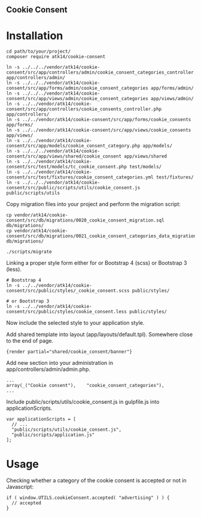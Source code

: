 Cookie Consent
--------------

Installation
============

    cd path/to/your/project/
    composer require atk14/cookie-consent

    ln -s ../../../vendor/atk14/cookie-consent/src/app/controllers/admin/cookie_consent_categories_controller.php app/controllers/admin/
    ln -s ../../../vendor/atk14/cookie-consent/src/app/forms/admin/cookie_consent_categories app/forms/admin/
    ln -s ../../../vendor/atk14/cookie-consent/src/app/views/admin/cookie_consent_categories app/views/admin/
    ln -s ../../vendor/atk14/cookie-consent/src/app/controllers/cookie_consents_controller.php app/controllers/
    ln -s ../../vendor/atk14/cookie-consent/src/app/forms/cookie_consents app/forms/
    ln -s ../../vendor/atk14/cookie-consent/src/app/views/cookie_consents app/views/
    ln -s ../../vendor/atk14/cookie-consent/src/app/models/cookie_consent_category.php app/models/
    ln -s ../../../vendor/atk14/cookie-consent/src/app/views/shared/cookie_consent app/views/shared
    ln -s ../../vendor/atk14/cookie-consent/src/test/models/tc_cookie_consent.php test/models/
    ln -s ../../vendor/atk14/cookie-consent/src/test/fixtures/cookie_consent_categories.yml test/fixtures/
    ln -s ../../../vendor/atk14/cookie-consent/src/public/scripts/utils/cookie_consent.js public/scripts/utils

Copy migration files into your project and perform the migration script:

    cp vendor/atk14/cookie-consent/src/db/migrations/0020_cookie_consent_migration.sql db/migrations/
    cp vendor/atk14/cookie-consent/src/db/migrations/0021_cookie_consent_categories_data_migration.php db/migrations/

    ./scripts/migrate

Linking a proper style form either for  or Bootstrap 4 (scss) or Bootstrap 3 (less).

    # Bootstrap 4
    ln -s ../../vendor/atk14/cookie-consent/src/public/styles/_cookie_consent.scss public/styles/

    # or Bootstrap 3
    ln -s ../../vendor/atk14/cookie-consent/src/public/styles/cookie_consent.less public/styles/

Now include the selected style to your application style.

Add shared template into layout (app/layouts/default.tpl). Somewhere close to the end of page.

    {render partial="shared/cookie_consent/banner"}

Add new section into your administration in app/controllers/admin/admin.php.

    ...
    array(_("Cookie consent"),    "cookie_consent_categories"),
    ...

Include public/scripts/utils/cookie_consent.js in gulpfile.js into applicationScripts.

    var applicationScripts = [
      // ...
      "public/scripts/utils/cookie_consent.js",
      "public/scripts/application.js"
    ];

Usage
=====

Checking whether a category of the cookie consent is accepted or not in Javascript:

    if ( window.UTILS.cookieConsent.accepted( "advertising" ) ) {
      // accepted
    }

[//]: # ( vim: set ts=2 et: )
